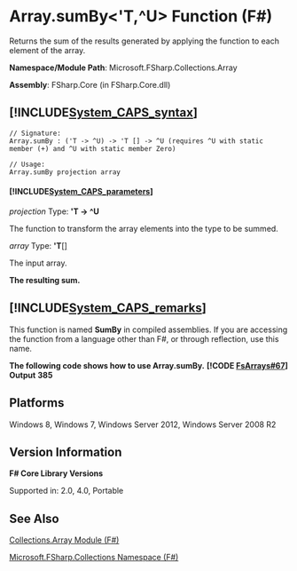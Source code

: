 # Array.sumBy<'T,^U> Function (F#)

Returns the sum of the results generated by applying the function to each element of the array.

**Namespace/Module Path**: Microsoft.FSharp.Collections.Array

**Assembly**: FSharp.Core (in FSharp.Core.dll)


## [!INCLUDE[System_CAPS_syntax](//System/Token/System_CAPS_syntax_md.md)]

```
// Signature:
Array.sumBy : ('T -> ^U) -> 'T [] -> ^U (requires ^U with static member (+) and ^U with static member Zero)

// Usage:
Array.sumBy projection array
```

#### [!INCLUDE[System_CAPS_parameters](//System/Token/System_CAPS_parameters_md.md)]
*projection*
Type: **'T -&gt; ^U**


The function to transform the array elements into the type to be summed.


*array*
Type: **'T**[[]](http://msdn.microsoft.com/en-us/library/def20292-9aae-4596-9275-b94e594f8493)


The input array.



**The resulting sum.**
## [!INCLUDE[System_CAPS_remarks](//System/Token/System_CAPS_remarks_md.md)]
This function is named **SumBy** in compiled assemblies. If you are accessing the function from a language other than F#, or through reflection, use this name.

**The following code shows how to use Array.sumBy.**
**[!CODE [FsArrays#67](../CodeSnippet/VS_Snippets_Fsharp/fsarrays/FSharp/fs/program.fs#67)]**
**Output**
**385**
## Platforms
Windows 8, Windows 7, Windows Server 2012, Windows Server 2008 R2


## Version Information
**F# Core Library Versions**

Supported in: 2.0, 4.0, Portable




## See Also
[Collections.Array Module &#40;F&#35;&#41;](Collections.Array+Module+28%F%2329%.md)

[Microsoft.FSharp.Collections Namespace &#40;F&#35;&#41;](Microsoft.FSharp.Collections+Namespace+28%F%2329%.md)

